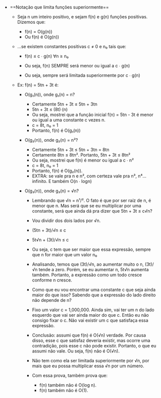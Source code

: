 - ==Notação que limita funções superiormente==

    - Seja n um inteiro positivo, e sejam f(n) e g(n) funções positivas. Dizemos que:

        - f(n) = O(g(n))
        - Ou f(n) é O(g(n))

    - ...se existem constantes positivas c ≠ 0 e n₀ tais que:

        - f(n) ≤ c ∙ g(n) ∀n ≥ n₀

        - Ou seja, f(n) SEMPRE será menor ou igual a c ∙ g(n)
        - Ou seja, sempre será limitada superiormente por c ∙ g(n)

    - Ex: f(n) = 5tn + 3t é:

        - O(g₁(n)), onde g₁(n) = n?

            - Certamente 5tn + 3t ≤ 5tn + 3tn
            - 5tn + 3t ≤ (8t)∙(n)
            - Ou seja, mostrei que a função inicial f(n) = 5tn - 3t é menor ou igual a uma constante c vezes n.
            - c = 8t, n₀ = 1
            - Portanto, f(n) é O(g₁(n))

        - O(g₂(n)), onde g₂(n) = n²?

            - Certamente 5tn + 3t ≤ 5tn + 3tn = 8tn
            - Certamente 8tn ≤ 8tn². Portanto, 5tn + 3t ≤ 8tn²
            - Ou seja, mostrei que f(n) é menor ou igual a c ∙ n²
            - c = 8t, n₀ = 1
            - Portanto, f(n) é O(g₂(n)).
            - EXTRA: se vale pra n e n², com certeza vale pra n³, n⁴... infinito. E também O(n ∙ logn)

        - O(g₃(n)), onde g₃(n) = √n?

            - Lembrando que √n = n¹/². O fato é que por ser raíz de n, é menor que n. Mas será que se eu multiplicar por uma constante, será que ainda dá pra dizer que 5tn + 3t ≤ c√n?

            - Vou dividir dos dois lados por √n.

            - (5tn + 3t)/√n ≤ c
            - 5t√n + (3t)/√n ≤ c

            - Ou seja, c tem que ser maior que essa expressão, sempre que n for maior que um valor n₀
            - Analisando, temos que (3t)/√n, ao aumentar muito o n, (3t)/√n tende a zero. Porém, se eu aumentar n, 5t√n aumenta também. Portanto, a expressão como um todo cresce conforme n cresce.
            - Como que eu vou encontrar uma constante c que seja ainda maior do que isso? Sabendo que a expressão do lado direito não depende de n?

            - Fixo um valor c = 1,000,000. Ainda sim, vai ter um n do lado esquerdo que vai ser ainda maior do que c. Então eu não consigo fixar o c. Não vai existir um c que satisfaça essa expressão.

            - Conclusão: assumi que f(n) é O(√n) verdade. Por causa disso, esse c que satisfaz deveria existir, mas ocorre uma contradição, pois esse c não pode existir. Portanto, o que eu assumi não vale. Ou seja, f(n) não é O(√n).

            - Não tem como ela ser limitada superiormente por √n, por mais que eu possa multiplicar essa √n por um número.

            - Com essa prova, também prova que:
                - f(n) também não é O(log n).
                - f(n) também não é O(1).